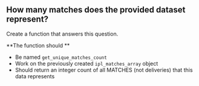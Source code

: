 ## How many matches does the provided dataset represent?

Create a function that answers this question.

**The function should **
- Be named `get_unique_matches_count`
- Work on the previously created `ipl_matches_array` object
- Should return an integer count of all MATCHES (not deliveries) that this data represents
